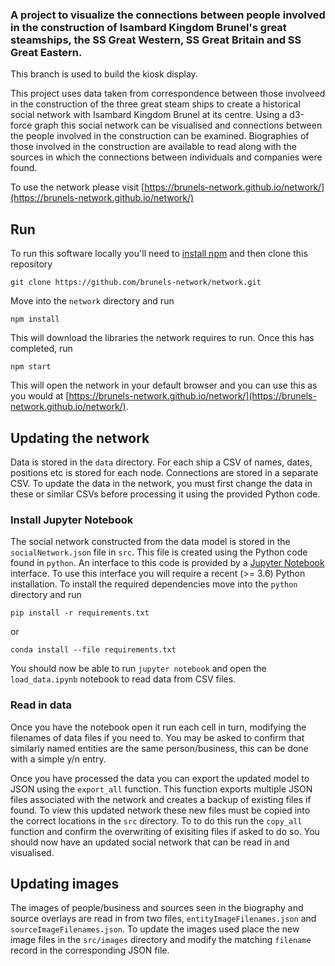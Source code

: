 
### A project to visualize the connections between people involved in the construction of Isambard Kingdom Brunel's great steamships, the SS Great Western, SS Great Britain and SS Great Eastern.

This branch is used to build the kiosk display.

This project uses data taken from correspondence between those involveed in the construction of the three great steam ships to create a historical social network with Isambard Kingdom Brunel at its centre. Using a d3-force graph this social network can be visualised and connections between the people involved in the construction can be examined. Biographies of those involved in the construction are available to read along with the sources in which the connections between individuals and companies were found.

To use the network please visit [https://brunels-network.github.io/network/](https://brunels-network.github.io/network/)

## Run

To run this software locally you'll need to [install npm](https://www.npmjs.com/get-npm) and then clone this repository

`git clone https://github.com/brunels-network/network.git`

Move into the `network` directory and run

`npm install`

This will download the libraries the network requires to run. Once this has completed, run

`npm start`

This will open the network in your default browser and you can use this as you would at [https://brunels-network.github.io/network/](https://brunels-network.github.io/network/).

## Updating the network

Data is stored in the `data` directory. For each ship a CSV of names, dates, positions etc is stored for each node. Connections are stored in a separate CSV. To update the data in the network, you must first change the data in these or similar CSVs before processing it using the provided Python code.

### Install Jupyter Notebook

The social network constructed from the data model is stored in the `socialNetwork.json` file in `src`. This file is created using the Python code found in `python`. An interface to this code is provided by a [Jupyter Notebook](https://jupyter.org/) interface. To use this interface you will require a recent (>= 3.6) Python installation. To install the required dependencies move into the `python` directory and run

`pip install -r requirements.txt`

or

`conda install --file requirements.txt`

You should now be able to run `jupyter notebook` and open the `load_data.ipynb` notebook to read data from CSV files.

### Read in data

Once you have the notebook open it run each cell in turn, modifying the filenames of data files if you need to. You may be asked to confirm that similarly named entities are the same person/business, this can be done with a simple y/n entry.

Once you have processed the data you can export the updated model to JSON using the `export_all` function. This function exports multiple JSON files associated with the network and creates a backup of existing files if found. To view this updated network these new files must be copied into the correct locations in the `src` directory. To to do this run the `copy_all` function and confirm the overwriting of exisiting files if asked to do so.
You should now have an updated social network that can be read in and visualised.

## Updating images

The images of people/business and sources seen in the biography and source overlays are read in from two files, `entityImageFilenames.json` and `sourceImageFilenames.json`. To update the images used place the new image files in the `src/images` directory and modify the matching `filename` record in the corresponding JSON file.
